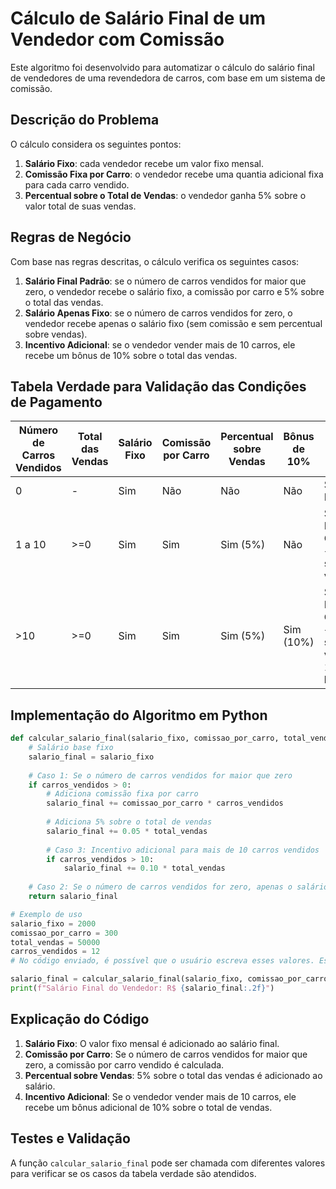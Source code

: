 
# Cálculo de Salário Final de um Vendedor com Comissão

Este algoritmo foi desenvolvido para automatizar o cálculo do salário final de vendedores de uma revendedora de carros, com base em um sistema de comissão.

## Descrição do Problema
O cálculo considera os seguintes pontos:
1. **Salário Fixo**: cada vendedor recebe um valor fixo mensal.
2. **Comissão Fixa por Carro**: o vendedor recebe uma quantia adicional fixa para cada carro vendido.
3. **Percentual sobre o Total de Vendas**: o vendedor ganha 5% sobre o valor total de suas vendas.

## Regras de Negócio
Com base nas regras descritas, o cálculo verifica os seguintes casos:
1. **Salário Final Padrão**: se o número de carros vendidos for maior que zero, o vendedor recebe o salário fixo, a comissão por carro e 5% sobre o total das vendas.
2. **Salário Apenas Fixo**: se o número de carros vendidos for zero, o vendedor recebe apenas o salário fixo (sem comissão e sem percentual sobre vendas).
3. **Incentivo Adicional**: se o vendedor vender mais de 10 carros, ele recebe um bônus de 10% sobre o total das vendas.

## Tabela Verdade para Validação das Condições de Pagamento

| Número de Carros Vendidos | Total das Vendas | Salário Fixo | Comissão por Carro | Percentual sobre Vendas | Bônus de 10% | Salário Final |
|---------------------------|------------------|--------------|---------------------|-------------------------|--------------|---------------|
| 0                         | -                | Sim          | Não                | Não                     | Não          | Salário Fixo  |
| 1 a 10                    | >=0              | Sim          | Sim                | Sim (5%)                | Não          | Salário Fixo + Comissão + 5% sobre vendas |
| >10                       | >=0              | Sim          | Sim                | Sim (5%)                | Sim (10%)    | Salário Fixo + Comissão + 5% sobre vendas + 10% de bônus |

## Implementação do Algoritmo em Python

```python
def calcular_salario_final(salario_fixo, comissao_por_carro, total_vendas, carros_vendidos):
    # Salário base fixo
    salario_final = salario_fixo
    
    # Caso 1: Se o número de carros vendidos for maior que zero
    if carros_vendidos > 0:
        # Adiciona comissão fixa por carro
        salario_final += comissao_por_carro * carros_vendidos
        
        # Adiciona 5% sobre o total de vendas
        salario_final += 0.05 * total_vendas
        
        # Caso 3: Incentivo adicional para mais de 10 carros vendidos
        if carros_vendidos > 10:
            salario_final += 0.10 * total_vendas
            
    # Caso 2: Se o número de carros vendidos for zero, apenas o salário fixo é mantido.
    return salario_final

# Exemplo de uso
salario_fixo = 2000 
comissao_por_carro = 300
total_vendas = 50000
carros_vendidos = 12
# No código enviado, é possível que o usuário escreva esses valores. Esse é apenas um exemplo

salario_final = calcular_salario_final(salario_fixo, comissao_por_carro, total_vendas, carros_vendidos)
print(f"Salário Final do Vendedor: R$ {salario_final:.2f}")
```

## Explicação do Código
1. **Salário Fixo**: O valor fixo mensal é adicionado ao salário final.
2. **Comissão por Carro**: Se o número de carros vendidos for maior que zero, a comissão por carro vendido é calculada.
3. **Percentual sobre Vendas**: 5% sobre o total das vendas é adicionado ao salário.
4. **Incentivo Adicional**: Se o vendedor vender mais de 10 carros, ele recebe um bônus adicional de 10% sobre o total de vendas.

## Testes e Validação
A função `calcular_salario_final` pode ser chamada com diferentes valores para verificar se os casos da tabela verdade são atendidos.